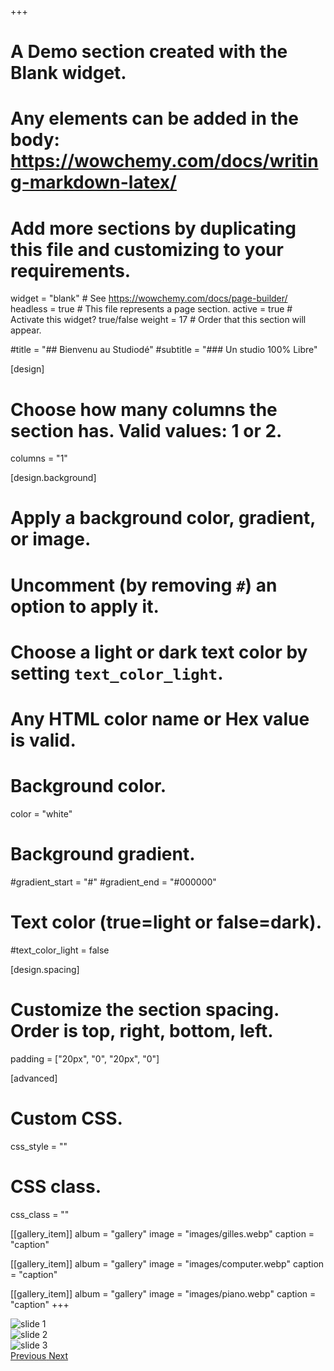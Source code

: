+++
# A Demo section created with the Blank widget.
# Any elements can be added in the body: https://wowchemy.com/docs/writing-markdown-latex/
# Add more sections by duplicating this file and customizing to your requirements.

widget = "blank"  # See https://wowchemy.com/docs/page-builder/
headless = true  # This file represents a page section.
active = true  # Activate this widget? true/false
weight = 17  # Order that this section will appear.

#title = "## Bienvenu au Studiodé"
#subtitle = "### Un studio 100% Libre"

[design]
  # Choose how many columns the section has. Valid values: 1 or 2.
  columns = "1"

[design.background]
  # Apply a background color, gradient, or image.
  #   Uncomment (by removing `#`) an option to apply it.
  #   Choose a light or dark text color by setting `text_color_light`.
  #   Any HTML color name or Hex value is valid.

  # Background color.
  color = "white"
  
  # Background gradient.
  #gradient_start = "#"
  #gradient_end = "#000000"
  
  
  # Text color (true=light or false=dark).
  #text_color_light = false


[design.spacing]
  # Customize the section spacing. Order is top, right, bottom, left.
  padding = ["20px", "0", "20px", "0"]

[advanced]
 # Custom CSS. 
 css_style = ""
 
 # CSS class.
 css_class = ""
 
[[gallery_item]]
  album = "gallery"
  image = "images/gilles.webp"
  caption = "caption"

[[gallery_item]]
  album = "gallery"
  image = "images/computer.webp"
  caption = "caption"

[[gallery_item]]
  album = "gallery"
  image = "images/piano.webp"
  caption = "caption"
+++
<div class="container-fluid">
    <div id="carouselExample" class="carousel slide" data-ride="carousel" data-interval="9000">
        <div class="carousel-inner row w-10 mxauto" role="listbox">
            <div class="carousel-item col-md-4 active">
                <img class="img-fluid mx-auto d-bloc" src="media/images/computer.webp" alt="slide 1">
            </div>
            <div class="carousel-item col-md-4">
                <img class="img-fluid mx-auto d-block" src="media/images/piano.webp" alt="slide 2">
            </div>
            <div class="carousel-item col-md-4">
                <img class="img-fluid mx-auto d-block" src="media/images/gilles.webp" alt="slide 3">
            </div>
        </div>
        <a class="carousel-control-prev" href="#carouselExample" role="button" data-slide="prev">
            <i class="fa fa-chevron-left fa-lg text-muted"></i>
            <span class="sr-only">Previous</span>
        </a>
        <a class="carousel-control-next text-faded" href="#carouselExample" role="button" data-slide="next">
            <i class="fa fa-chevron-right fa-lg text-muted"></i>
            <span class="sr-only">Next</span>
        </a>
    </div>
</div>
